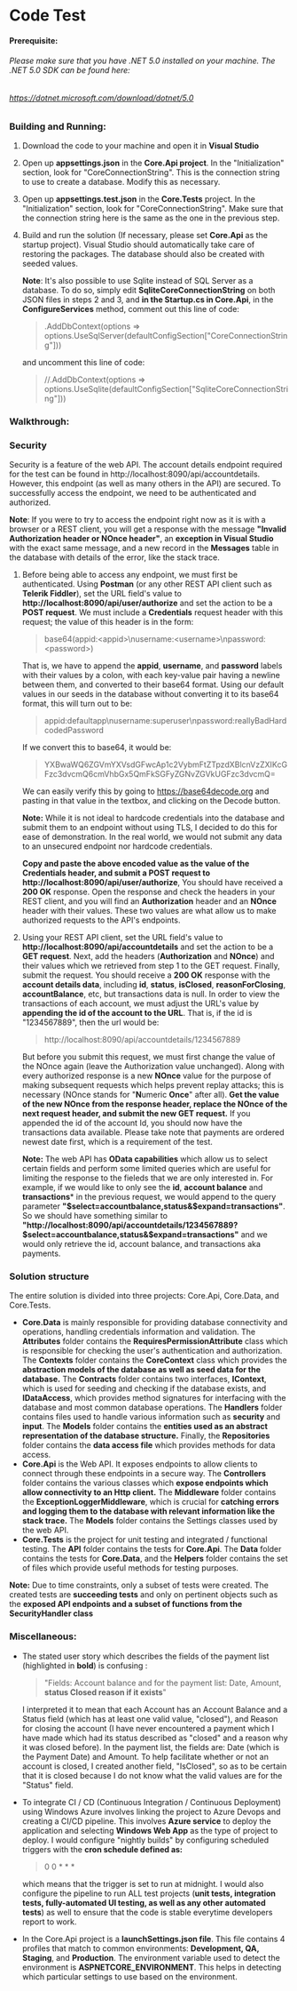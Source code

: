 # Code Test
#### Prerequisite:
###### Please make sure that you have .NET 5.0 installed on your machine. The .NET 5.0 SDK can be found here: 
###### https://dotnet.microsoft.com/download/dotnet/5.0

### Building and Running:

1. Download the code to your machine and open it in **Visual Studio**
2. Open up **appsettings.json** in the **Core.Api project**. In the "Initialization" section, look for "CoreConnectionString". This is the connection string to use to create a database. Modify this as necessary.
3. Open up **appsettings.test.json** in the **Core.Tests** project. In the "Initialization" section, look for "CoreConnectionString". Make sure that the connection string here is the same as the one in the previous step.
4. Build and run the solution (If necessary, please set **Core.Api** as the startup project). Visual Studio should automatically take care of restoring the packages. The database should also be created with seeded values. 

    **Note**:  It's also possible to use Sqlite instead of SQL Server as a database. To do so, simply edit **SqliteCoreConnectionString** on both JSON files in steps 2 and 3, and **in the Startup.cs in Core.Api**, in the **ConfigureServices** method, comment out this line of code:
    > .AddDbContext<CoreContext>(options => options.UseSqlServer(defaultConfigSection["CoreConnectionString"]))

    and uncomment this line of code:
    > //.AddDbContext<CoreContext>(options => options.UseSqlite(defaultConfigSection["SqliteCoreConnectionString"]))

### Walkthrough:
### Security
Security is a feature of the web API. The account details endpoint required for the test can be found in http://localhost:8090/api/accountdetails. However, this endpoint (as well as many others in the API) are secured. To successfully access the endpoint, we need to be authenticated and authorized. 

**Note**:  If you were to try to access the endpoint right now as it is with a browser or a REST client, you will get a response with the message **"Invalid Authorization header or NOnce header"**, an **exception in Visual Studio** with the exact same message, and a new record in the **Messages** table in the database with details of the error, like the stack trace.

1. Before being able to access any endpoint, we must first be authenticated. Using **Postman** (or any other REST API client such as **Telerik Fiddler**), set the URL field's value to **http://localhost:8090/api/user/authorize** and set the action to be a **POST request**. We must include a **Credentials** request header with this request; the value of this header is in the form:
    >base64(appid:&lt;appid&gt;\nusername:&lt;username&gt;\npassword:&lt;password&gt;)

    That is, we have to append the **appid**, **username**, and **password** labels with their values by a colon, with each key-value pair having a newline between them, and converted to their base64 format. Using our default values in our seeds in the database without converting it to its base64 format, this will turn out to be:
    >appid:defaultapp\nusername:superuser\npassword:reallyBadHardcodedPassword
    
    If we convert this to base64, it would be:
    >YXBwaWQ6ZGVmYXVsdGFwcAp1c2VybmFtZTpzdXBlcnVzZXIKcGFzc3dvcmQ6cmVhbGx5QmFkSGFyZGNvZGVkUGFzc3dvcmQ=
    
    We can easily verify this by going to https://base64decode.org and pasting in that value in the textbox, and clicking on the Decode button. 
    
    **Note:** While it is not ideal to hardcode credentials into the database and submit them to an endpoint without using TLS, I decided to do this for ease of demonstration. In the real world, we would not submit any data to an unsecured endpoint nor hardcode credentials.
    
    **Copy and paste the above encoded value as the value of the Credentials header, and submit a POST request to http://localhost:8090/api/user/authorize**, You should have received a **200 OK** response. Open the response and check the headers in your REST client, and you will find an **Authorization** header and an **NOnce** header with their values. These two values are what allow us to make authorized requests to the API's endpoints.
    
2. Using your REST API client, set the URL field's value to **http://localhost:8090/api/accountdetails** and set the action to be a **GET request**. Next, add the headers (**Authorization** and **NOnce**) and their values which we retrieved from step 1 to the GET request. Finally, submit the request. You should receive a **200 OK** response with the **account details data**, including **id**, **status**, **isClosed**, **reasonForClosing**, **accountBalance**, etc, but  transactions data is null. In order to view the transactions of each account, we must adjust the URL's value by **appending the id of the account to the URL**. That is, if the id is "1234567889", then the url would be:

    >http://localhost:8090/api/accountdetails/1234567889
    
    But before you submit this request, we must first change the value of the NOnce again (leave the Authorization value unchanged). Along with  every authorized response is a new **NOnce** value for the purpose of making subsequent requests which helps prevent replay attacks; this is necessary (NOnce stands for "**N**umeric **Once**" after all). **Get the value of the new NOnce from the response header, replace the NOnce of the next request header, and submit the new GET request.** If you appended the id of the account Id, you should now have the transactions data available. Please take note that payments are ordered newest date first, which is a requirement of the test.
    
    **Note:** The web API has **OData capabilities** which allow us to select certain fields and perform some limited queries which are useful for limiting the response to the fieleds that we are only interested in. For example, if we would like to only see the **id**, **account balance** and **transactions*** in the previous request, we would append to the query parameter **"$select=accountbalance,status&$expand=transactions"**. So we should have something similar to **"http://localhost:8090/api/accountdetails/1234567889?$select=accountbalance,status&$expand=transactions"** and we would only retrieve the id, account balance, and transactions aka payments.

### Solution structure

The entire solution is divided into three projects: Core.Api, Core.Data, and Core.Tests.

- **Core.Data** is mainly responsible for providing database connectivity and operations, handling credentials information and validation. The **Attributes** folder contains the **RequiresPermissionAttribute** class which is responsible for checking the user's authentication and authorization. The **Contexts** folder contains the **CoreContext** class which provides the **abstraction models of the database as well as seed data for the database.** The **Contracts** folder contains two interfaces, **IContext**, which is used for seeding and checking if the database exists, and **IDataAccess**, which provides method signatures for interfacing with the database and most common database operations. The **Handlers** folder contains files used to handle various information such as **security** and **input**. The **Models** folder contains the **entities used as an abstract representation of the database structure.** Finally, the **Repositories** folder contains the **data access file** which provides methods for data access.
- **Core.Api** is the Web API. It exposes endpoints to allow clients to connect through these endpoints in a secure way. The **Controllers** folder contains the various classes which **expose endpoints which allow connectivity to an Http client.** The **Middleware** folder contains the **ExceptionLoggerMiddleware**, which is crucial for **catching errors and logging them to the database with relevant information like the stack trace.** The **Models** folder contains the Settings classes used by the web API. 
- **Core.Tests** is the project for unit testing and integrated / functional testing. The **API** folder contains the tests for **Core.Api**. The **Data** folder contains the tests for **Core.Data**, and the **Helpers** folder contains the set of files which provide useful methods for testing purposes.
        
**Note:** Due to time constraints, only a subset of tests were created. The created tests are **succeeding tests** and only on pertinent objects such as the **exposed API endpoints and a subset of functions from the SecurityHandler class**

### Miscellaneous:
- The stated user story which describes the fields of the payment list (highlighted in **bold**) is confusing : 
    >   "Fields: Account balance and for the payment list: Date, Amount, **status Closed reason if it exists**" 

    I interpreted it to mean that each Account has an Account Balance and a Status field (which has at least one valid value, "closed"), and Reason for closing the account (I have never encountered a payment which I have made which had its status described as "closed" and a reason why it was closed before). In the payment list, the fields are: Date (which is the Payment Date) and Amount. To help facilitate whether or not an account is closed, I created another field, "IsClosed", so as to be certain that it is closed because I do not know what the valid values are for the "Status" field.

- To integrate CI / CD (Continuous Integration / Continuous Deployment) using Windows Azure involves linking the project to Azure Devops and creating a CI/CD pipeline. This involves **Azure service** to deploy the application and selecting **Windows Web App** as the type of project to deploy. I would configure "nightly builds" by configuring scheduled triggers with the **cron schedule defined as:** 
    >0 0 * * * 

    which means that the trigger is set to run at midnight. I would also configure the pipeline to run ALL test projects (**unit tests, integration tests, fully-automated UI testing, as well as any other automated tests**) as well to ensure that the code is stable everytime developers report to work.
- In the Core.Api project is a **launchSettings.json file**. This file contains 4 profiles that match to common environments: **Development, QA, Staging**, and **Production**. The environment variable used to detect the environment is **ASPNETCORE_ENVIRONMENT**. This helps in detecting which particular settings to use based on the environment.
    